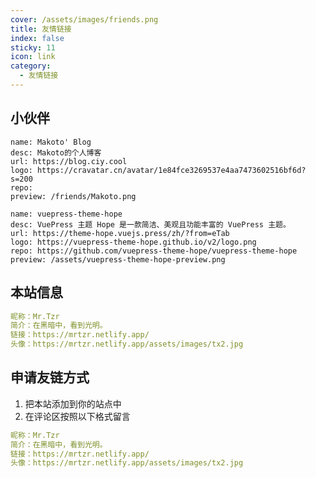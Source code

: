 ```yaml
---
cover: /assets/images/friends.png
title: 友情链接
index: false
sticky: 11
icon: link
category:
  - 友情链接
---
```



## 小伙伴

```component SiteInfo
name: Makoto' Blog
desc: Makoto的个人博客
url: https://blog.ciy.cool
logo: https://cravatar.cn/avatar/1e84fce3269537e4aa7473602516bf6d?s=200
repo: 
preview: /friends/Makoto.png
```

```component SiteInfo
name: vuepress-theme-hope
desc: VuePress 主题 Hope 是一款简洁、美观且功能丰富的 VuePress 主题。
url: https://theme-hope.vuejs.press/zh/?from=eTab
logo: https://vuepress-theme-hope.github.io/v2/logo.png
repo: https://github.com/vuepress-theme-hope/vuepress-theme-hope
preview: /assets/vuepress-theme-hope-preview.png
```

## 本站信息
```yml
昵称：Mr.Tzr
简介：在黑暗中，看到光明。
链接：https://mrtzr.netlify.app/
头像：https://mrtzr.netlify.app/assets/images/tx2.jpg
```

## 申请友链方式
1. 把本站添加到你的站点中
2. 在评论区按照以下格式留言
```yml
昵称：Mr.Tzr
简介：在黑暗中，看到光明。
链接：https://mrtzr.netlify.app/
头像：https://mrtzr.netlify.app/assets/images/tx2.jpg
```
